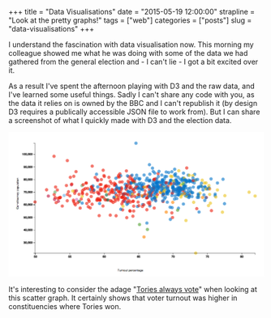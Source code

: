 +++
title = "Data Visualisations"
date = "2015-05-19 12:00:00"
strapline = "Look at the pretty graphs!"
tags = ["web"]
categories = ["posts"]
slug = "data-visualisations"
+++

I understand the fascination with data visualisation now. This morning my colleague showed me what he was doing with some of the data we had gathered from the general election and - I can't lie - I got a bit excited over it.

As a result I've spent the afternoon playing with D3 and the raw data, and I've learned some useful things. Sadly I can't share any code with you, as the data it relies on is owned by the BBC and I can't republish it (by design D3 requires a publically accessible JSON file to work from). But I can share a screenshot of what I quickly made with D3 and the election data.

![Screenshot of a scatter graph representing voter turnout vs constituency population size](/images/posts/data-visualisations/size-vs-turnout.png)

It's interesting to consider the adage "[Tories always vote](https://twitter.com/EmmaKennedy/status/596478834788044802)" when looking at this scatter graph. It certainly shows that voter turnout was higher in constituencies where Tories won.
